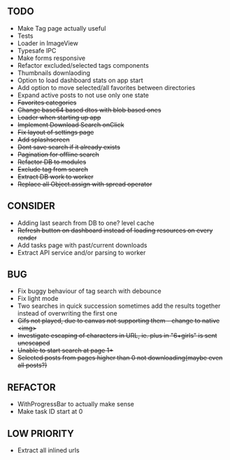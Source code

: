 ## TODO

- Make Tag page actually useful
- Tests
- Loader in ImageView
- Typesafe IPC
- Make forms responsive
- Refactor excluded/selected tags components
- Thumbnails downlaoding
- Option to load dashboard stats on app start
- Add option to move selected/all favorites between directories
- Expand active posts to not use only one state
- ~~Favorites categories~~
- ~~Change base64 based dtos with blob based ones~~
- ~~Loader when starting up app~~
- ~~Implement Download Search onClick~~
- ~~Fix layout of settings page~~
- ~~Add splashscreen~~
- ~~Dont save search if it already exists~~
- ~~Pagination for offline search~~
- ~~Refactor DB to modules~~
- ~~Exclude tag from search~~
- ~~Extract DB work to worker~~
- ~~Replace all Object.assign with spread operator~~

## CONSIDER

- Adding last search from DB to one? level cache
- ~~Refresh button on dashboard instead of loading resources on every render~~
- Add tasks page with past/current downloads
- Extract API service and/or parsing to worker

## BUG

- Fix buggy behaviour of tag search with debounce
- Fix light mode
- Two searches in quick succession sometimes add the results together instead of overwriting the first one
- ~~Gifs not played, due to canvas not supporting them - change to native \<img\>~~
- ~~Investigate escaping of characters in URL, ie. plus in "6+girls" is sent unescaped~~
- ~~Unable to start search at page 1+~~
- ~~Selected posts from pages higher than 0 not downloading(maybe even all posts?)~~

## REFACTOR

- WithProgressBar to actually make sense
- Make task ID start at 0

## LOW PRIORITY

- Extract all inlined urls